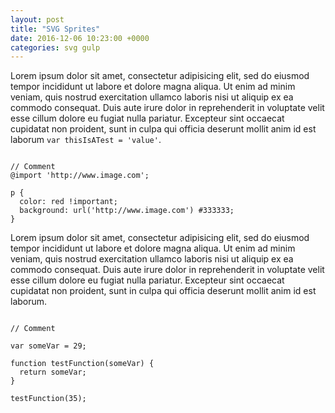 ```yaml
---
layout: post
title: "SVG Sprites"
date: 2016-12-06 10:23:00 +0000
categories: svg gulp
---
```


Lorem ipsum dolor sit amet, consectetur adipisicing elit, sed do eiusmod tempor incididunt ut labore et dolore magna aliqua. Ut enim ad minim veniam, quis nostrud exercitation ullamco laboris nisi ut aliquip ex ea commodo consequat. Duis aute irure dolor in reprehenderit in voluptate velit esse cillum dolore eu fugiat nulla pariatur. Excepteur sint occaecat cupidatat non proident, sunt in culpa qui officia deserunt mollit anim id est laborum `var thisIsATest = 'value'`.


<pre><code class="code language-scss">
// Comment
@import 'http://www.image.com';

p {
  color: red !important;
  background: url('http://www.image.com') #333333;
}
</code></pre>

Lorem ipsum dolor sit amet, consectetur adipisicing elit, sed do eiusmod tempor incididunt ut labore et dolore magna aliqua. Ut enim ad minim veniam, quis nostrud exercitation ullamco laboris nisi ut aliquip ex ea commodo consequat. Duis aute irure dolor in reprehenderit in voluptate velit esse cillum dolore eu fugiat nulla pariatur. Excepteur sint occaecat cupidatat non proident, sunt in culpa qui officia deserunt mollit anim id est laborum.

<pre><code class="code language-javascript">
// Comment

var someVar = 29;

function testFunction(someVar) {
  return someVar;
}

testFunction(35);

</code></pre>
